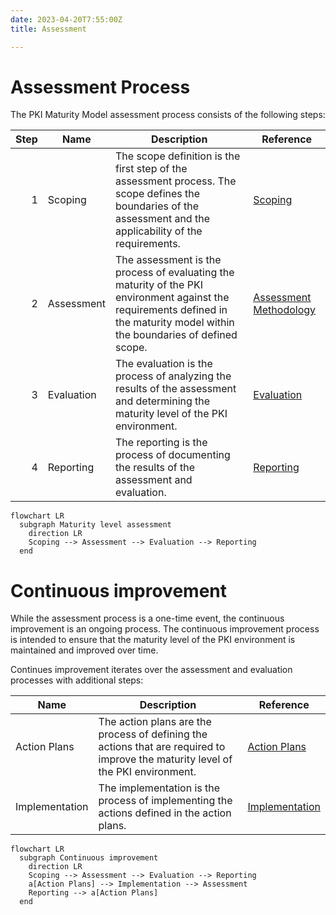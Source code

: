 ```yaml
---
date: 2023-04-20T7:55:00Z
title: Assessment

---
```


# Assessment Process

The PKI Maturity Model assessment process consists of the following steps:

| Step | Name       | Description                                                                                                                                                                    | Reference                                |
| ----:| ---------- | ------------------------------------------------------------------------------------------------------------------------------------------------------------------------------ | ---------------------------------------- |
| 1    | Scoping    | The scope definition is the first step of the assessment process. The scope defines the boundaries of the assessment and the applicability of the requirements.                | [Scoping](scoping.md)                    |
| 2    | Assessment | The assessment is the process of evaluating the maturity of the PKI environment against the requirements defined in the maturity model within the boundaries of defined scope. | [Assessment Methodology](methodology.md) |
| 3    | Evaluation | The evaluation is the process of analyzing the results of the assessment and determining the maturity level of the PKI environment.                                            | [Evaluation](evaluation.md)              |
| 4    | Reporting  | The reporting is the process of documenting the results of the assessment and evaluation.                                                                                      | [Reporting](report.md)                   |

```mermaid
flowchart LR
  subgraph Maturity level assessment
    direction LR
    Scoping --> Assessment --> Evaluation --> Reporting
  end
```

# Continuous improvement

While the assessment process is a one-time event, the continuous improvement is an ongoing process. The continuous improvement process is intended to ensure that the maturity level of the PKI environment is maintained and improved over time.

Continues improvement iterates over the assessment and evaluation processes with additional steps:

| Name           | Description                                                                                                                      | Reference                           |
| -------------- | -------------------------------------------------------------------------------------------------------------------------------- | ----------------------------------- |
| Action Plans   | The action plans are the process of defining the actions that are required to improve the maturity level of the PKI environment. | [Action Plans](action-plans.md)     |
| Implementation | The implementation is the process of implementing the actions defined in the action plans.                                       | [Implementation](implementation.md) |

```mermaid
flowchart LR
  subgraph Continuous improvement
    direction LR
    Scoping --> Assessment --> Evaluation --> Reporting
    a[Action Plans] --> Implementation --> Assessment
    Reporting --> a[Action Plans]
  end
```
